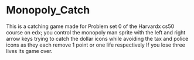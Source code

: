 # Monopoly_Catch
This is a catching game made for Problem set 0 of the Harvardx cs50 course on edx; you control the monopoly man sprite with the left and right arrow keys trying to catch the dollar icons while avoiding the tax and police icons as they each remove 1 point or one life respectively If you lose three lives its game over.
